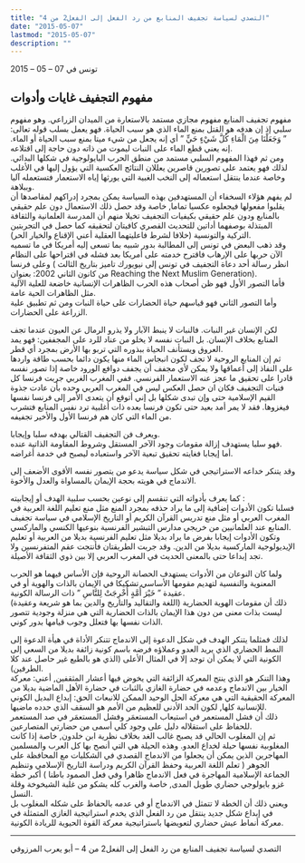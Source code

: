 ```yaml
---
title: "التصدي لسياسة تجفيف المنابع من رد الفعل إلى الفعل2 من 4"
date: "2015-05-07"
lastmod: "2015-05-07"
description: ""
---
```

تونس في 07 – 05 – 2015



## **مفهوم التجفيف غايات وأدوات**

مفهوم تجفيف المنابع مفهوم مجازي مستمد بالاستعارة من الميدان الزراعي. وهو مفهوم سلبي إذ إن هدفه هو القتل بمنع الماء الذي هو سبب الحياة. فهو يعمل بسلب قوله تعالى: ” وَجَعَلْنَا مِنَ الْمَاءِ كُلَّ شَيْءٍ حَيٍّ ” أي إنه يجعل من شيء ميتا بمنع سبب الحياة أو الماء. إنه يعني قطع الماء على النبات ليموت من ذاته دون حاجة إلى اقتلاعه.  
ومن ثم فهذا المفهوم السلبي مستمد من منطق الحرب البايولوجية في شكلها البدائي. لذلك فهو يعتمد على تصورين قاصرين يعللان النتائج العكسية التي يؤول إليها في الأغلب وخاصة عندما ينتقل استعماله إلى النخب الغبية التي يورثها إياه الاستعمار فتستعمله آليا وببلاهة.  
لم يفهم هؤلاء السخفاء أن المستهدفين بهذه السياسة يمكن بمجرد إدراكهم لمقاصدها أن يقلبوا مفعولها فيجعلوه عكسيا تماما, خاصة وقد حصل ذلك الاستعمال دون علم حقيقي بالمنابع ودون علم حقيقي بكيفيات التجفيف تخيلا منهم أن المدرسة العلمانية والثقافة المبتذلة بوصفهما أداتين للتحديث القصري كافيتان لتحقيقه كما حصل في التجربتين التركية والتونسية (خلافا لشرط فاعليتهما العقلية أعني الإقناع والخيار الحر).  
وقد ذهب البعض في تونس إلى المطالبة بدور شبيه بما تسعى إليه أمريكا في ما تسميه الآن حربها على الإرهاب فاقترح خدمته على أمريكا بعد فشله في اقتراحها على النظام وعلى فرنسا ( انظر رسالة أحد دعاة التجفيف في تونس إلى نيويورك تاميز بتاريخ الثالث من كانون الثاني 2002: بعنوان Reaching the Next Muslim Generation).  
فأما التصور الأول فهو ظن أصحاب هذه الحرب الظاهرات الإنسانية خاضعة للعلية الآلية مثل الظاهرات الحية عامة.  
وأما التصور الثاني فهو قياسهم حياة الحضارات على حياة النبات ومن ثم تطبيق علية الزراعة على الحضارات.

لكن الإنسان غير النبات. فالنبات لا ينبط الآبار ولا يذرو الرمال عن العيون عندما تجف المنابع بخلاف الإنسان. بل النبات نفسه لا يخلو من عناد للرد على المجففين: فهو يمد العروق ويستأنف الحياة ببذوره التي تربو بها الأرض بمجرد أي قطر.  
ثم إن المنابع الروحية لا تجف لكون انبجاس الماء منها يكون دائما بحسب طاقة واردها على النفاذ إلى أعماقها ولا يمكن لأي مجفف أن يجفف دوافع الورود خاصة إذا تصور نفسه قادرا على تحقيق ما عجز عنه الاستعمار الفرنسي. ففي المغرب الغربي جربت فرنسا كل فنيات التجفيف فكان ان حصل العكس ليس في المغرب العربي وحده بأن عادت جذوة القيم الإسلامية حتى وإن تبدى شكلها بل إني أتوقع أن يتعدى الأمر إلى فرنسا نفسها فيغزوها. فقد لا يمر أمد بعيد حتى تكون فرنسا بعده ذات أغلبية ترد نفس المنابع فتشرب من الماء التي كان هم فرنسا الأول والأخير تجفيفه.

ويعرف فن التجفيف القتالي بهدفه سلبا وإيجابا.  
فهو سلبا يستهدف إزالة مقومات وجود الآخر المستقل وشروط المقاومة الذاتية عنده.  
أما إيجابا فغايته تحقيق تبعية الآخر واستعباده ليصبح في خدمة أغراضه.

وقد يتنكر خداعه الاستراتيجي في شكل سياسة يدعو من يتصور نفسه الأقوى الأضعف إلى الاندماج في هويته بحجة الإيمان بالمساواة والعدل والأخوة.

كما يعرف بأدواته التي تنقسم إلى نوعين بحسب سلبية الهدف أو إيجابيته :  
فسلبا تكون الأدوات إضافية إلى ما يراد حذفه بمجرد المنع مثل منع تعليم اللغة العربية في المغرب العربي أو مثل منع تدريس القرآن الكريم أو التاريخ الإسلامي في سياسة تجفيف المنابع عند العلمانيين من خريجي مدارس التبشير الفرنسية بنوعيها الكنسي والماركسي.  
وتكون الأدوات إيجابا بفرض ما يراد بديلا مثل تعليم الفرنسية بديلا من العربية أو تعليم الإيديولوجية الماركسية بديلا من الدين. وقد جربت الطريقتان فأنتجت عقم المتفرنسين ولا تجد إبداعا حتى بالمعنى الحديث في المغرب العربي إلا بين ذوي الثقافة الأصيلة.

ولما كان النوعان من الأدوات يستهدف الحصانة الروحية فإن الأساس فيهما هو الحرب المعنوية والنفسية لتهديم مقومها الأساسي تشكيكا في الإيمان بالذات والهوية أو في عقيدة ” خَيْرَ أُمَّةٍ أُخْرِجَتْ لِلنَّاسِ ” ذات الرسالة الكونية.  
ذلك أن مقومات الهوية الحضارية (اللغة والتقاليد والتاريخ والدين بما هو شريعة وعقيدة) ليست بذات معنى من دون هذا الإيمان بالذات الحضارية التي هي منزلة وجودية تتصور الذات نفسها بها فتعلل وجوب قيامها بدور كوني.

لذلك فمثلما يتنكر الهدف في شكل الدعوة إلى الاندماج تتنكر الأداة في هيأة الدعوة إلى النمط الحضاري الذي يريد العدو وعملاؤه فرضه باسم كونية زائفة بديلا من السعي إلى الكونية التي لا يمكن أن توجد إلا في المثال الأعلى (الذي هو بالطبع غير حاصل عند كلا الطرفين).  
وهذا التنكر هو الذي ينتج المعركة الزائفة التي يخوض فيها أعشار المثقفين, أعني: معركة الخيار بين الاندماج وعدمه في حضارة الغازي بالثبات في حضارة الأهل الماضية بديلا من المعركة الحقيقية التي هي معركة الحل الوحيد الممكن للانبعاث الحق: إبداع البديل الكوني للإنسانية كلها, لكون الحد الأدنى للعظيم من الأمم هو السقف الذي حدده ماضيها.  
ذلك أن فشل المستعمر في استيعاب المستعمَر وفشل المستعمَر في صد المستعمر للحفاظ على استقلاله دليل على وجود كلي أسمى من حضارتي المتصارعين.  
ثم إن المغلوب الحالي قد يصبح غالب الغد بخلاف نظرية ابن خلدون, خاصة إذا كانت المغلوبية نفسها حيلة لخداع العدو. وهذه الحيلة هي التي أنصح بها كل العرب والمسلمين المهاجرين الذين يمكن أن يجعلوا من الاندماج القصدي في الشكليات مع المحافظة على الجوهر ( تعلم اللغة العربية وحفظ القرآن الكريم ودراسة التاريخ الإسلامي وتنظيم الجماعة الإسلامية المهاجرة في فعل الاندماج ظاهرا وفي فعل الصمود باطنا ) أكبر خطة غزو بايولوجي حضاري طويل المدى, خاصة والغرب كله يشكو من غلبة الشيخوخة وقلة النسل.  
ويعني ذلك أن الخطة لا تتمثل في الاندماج أو في عدمه بالحفاظ على شكله المغلوب بل في إبداع شكل جديد ينتقل من رد الفعل الذي يخدم استراتيجية الغازي المتمثلة في معركة أنماط عيش حضاري لتعويضها باستراتيجية معركة القوة الحيوية للريادة الكونية.

---

التصدي لسياسة تجفيف المنابع من رد الفعل إلى الفعل2 من 4 – أبو يعرب المرزوقي

###